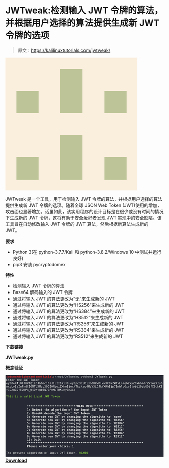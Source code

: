 # JWTweak:检测输入 JWT 令牌的算法，并根据用户选择的算法提供生成新 JWT 令牌的选项

> 原文：<https://kalilinuxtutorials.com/jwtweak/>

[![JWTweak : Detects The Algorithm Of Input JWT Token And Provide Options To Generate The New JWT Token Based On The User Selected Algorithm](img/f8681fb93074b233f4e49260354cf5e2.png "JWTweak : Detects The Algorithm Of Input JWT Token And Provide Options To Generate The New JWT Token Based On The User Selected Algorithm")](https://1.bp.blogspot.com/-7HBNoDfocfs/YPUFZZdLvTI/AAAAAAAAKHU/YMjY0czbkcQTpepzyhcd1PiPaiiV9eMmwCLcBGAsYHQ/s420/19764405%2B%25281%2529.png)

JWTweak 是一个工具，用于检测输入 JWT 令牌的算法，并根据用户选择的算法提供生成新 JWT 令牌的选项。随着全球 JSON Web Token (JWT)使用的增加，攻击面也显著增加。话虽如此，该实用程序的设计目标是在很少或没有时间的情况下生成新的 JWT 令牌，这将有助于安全爱好者发现 JWT 实现中的安全缺陷。该工具旨在自动修改输入 JWT 令牌的 JWT 算法，然后根据新算法生成新的 JWT。

**要求**

*   Python 3(在 python-3.7.7/Kali 和 python-3.8.2/Windows 10 中测试并运行良好)
*   pip3 安装 pycryptodomex

**特性**

*   检测输入 JWT 令牌的算法
*   Base64 解码输入的 JWT 令牌
*   通过将输入 JWT 的算法更改为“无”来生成新的 JWT
*   通过将输入 JWT 的算法更改为“HS256”来生成新的 JWT
*   通过将输入 JWT 的算法更改为“HS384”来生成新的 JWT
*   通过将输入 JWT 的算法更改为“HS512”来生成新的 JWT
*   通过将输入 JWT 的算法更改为“RS256”来生成新的 JWT
*   通过将输入 JWT 的算法更改为“RS384”来生成新的 JWT
*   通过将输入 JWT 的算法更改为“RS512”来生成新的 JWT

**下载链接**

**JWTweak.py**

**概念验证**

![](img/abc3ecd95d7fb28dfdc618e2c1eebfa0.png)[**Download**](https://github.com/rishuranjanofficial/JWTweak)